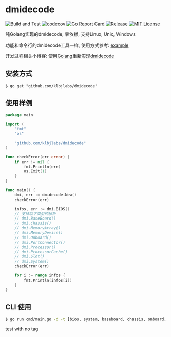 # dmidecode
![Build and Test](https://github.com/klbjlabs/dmidecode/workflows/Build%20and%20Test/badge.svg)
[![codecov](https://codecov.io/gh/klbjlabs/dmidecode/branch/master/graph/badge.svg)](https://codecov.io/gh/klbjlabs/dmidecode)
[![Go Report Card](https://goreportcard.com/badge/github.com/klbjlabs/dmidecode)](https://goreportcard.com/report/github.com/klbjlabs/dmidecode)
[![Release](https://img.shields.io/github/release/klbjlabs/dmidecode.svg?style=flat-square)](https://github.com/klbjlabs/dmidecode/releases)
[![MIT License](https://img.shields.io/github/license/klbjlabs/dmidecode.svg)](https://github.com/klbjlabs/dmidecode/blob/master/LICENSE)

纯Golang实现的dmidecode, 零依赖, 支持Linux, Unix, Windows

功能和命令行的dmidecode工具一样, 使用方式参考: [example](./example/main.go)

开发过程相关小博客: [使用Golang重新实现dmidecode](https://www.jianshu.com/p/2e7ce2946b6b)

## 安装方式

```
$ go get "github.com/klbjlabs/dmidecode"
```

## 使用样例

``` go
package main

import (
	"fmt"
	"os"

	"github.com/klbjlabs/dmidecode"
)

func checkError(err error) {
	if err != nil {
		fmt.Println(err)
		os.Exit(1)
	}
}

func main() {
	dmi, err := dmidecode.New()
	checkError(err)

	infos, err := dmi.BIOS()
	// 支持以下类型的解析
	// dmi.BaseBoard()
	// dmi.Chassis()
	// dmi.MemoryArray()
	// dmi.MemoryDevice()
	// dmi.Onboard()
	// dmi.PortConnector()
	// dmi.Processor()
	// dmi.ProcessorCache()
	// dmi.Slot()
	// dmi.System()
	checkError(err)

	for i := range infos {
		fmt.Println(infos[i])
	}
}
```

## CLI 使用
``` sh
$ go run cmd/main.go -d -t [bios, system, baseboard, chassis, onboard, port, processor, memory, slot]
```
test with no tag
